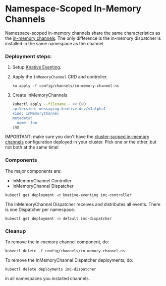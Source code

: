 # Namespace-Scoped In-Memory Channels

Namespace-scoped in-memory channels share the same characteristics as the
[in-memory channels](../in-memory-channel/README.md). The only difference is the in-memory
dispatcher is installed in the same namespace as the channel.

### Deployment steps:

1. Setup [Knative Eventing](../../../DEVELOPMENT.md).
1. Apply the `InMemoryChannel` CRD and controller.
   ```shell
   ko apply -f config/channels/in-memory-channel-ns
   ```
1. Create InMemoryChannels

   ```sh
   kubectl apply --filename - << END
   apiVersion: messaging.knative.dev/v1alpha1
   kind: InMemoryChannel
   metadata:
     name: foo
   END
   ```

IMPORTANT: make sure you don't have the [cluster-scoped in-memory channels](../in-memory-channel/README.md)
configuration deployed in your cluster. Pick one or the other, but not both at the same time!

### Components

The major components are:

- InMemoryChannel Controller
- InMemoryChannel Dispatcher

```shell
kubectl get deployment -n knative-eventing imc-controller
```

The InMemoryChannel Dispatcher receives and distributes all events. There is
one Dispatcher per namespace.

```shell
kubectl get deployment -n default imc-dispatcher
```

### Cleanup

To remove the in-memory channel component, do:

```shell
kubectl delete -f config/channels/in-memory-channel-ns
```

To remove the InMemoryChannel Dispatcher deployments, do:

```shell
kubectl delete deployments imc-dispatcher
```

in all namespaces you installed channels.
